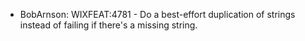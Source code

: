 * BobArnson: WIXFEAT:4781 - Do a best-effort duplication of strings instead of failing if there's a missing string.


